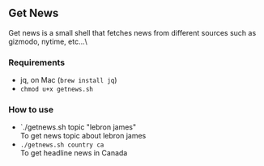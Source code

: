 ## Get News



Get news is a small shell that fetches news from different sources such as gizmodo, nytime, etc...\

### Requirements
- jq, on Mac (`brew install jq`)
- `chmod u+x getnews.sh`

### How to use
- `./getnews.sh topic "lebron james"\
   To get news topic about lebron james
- `./getnews.sh country ca`\
   To get headline news in Canada


